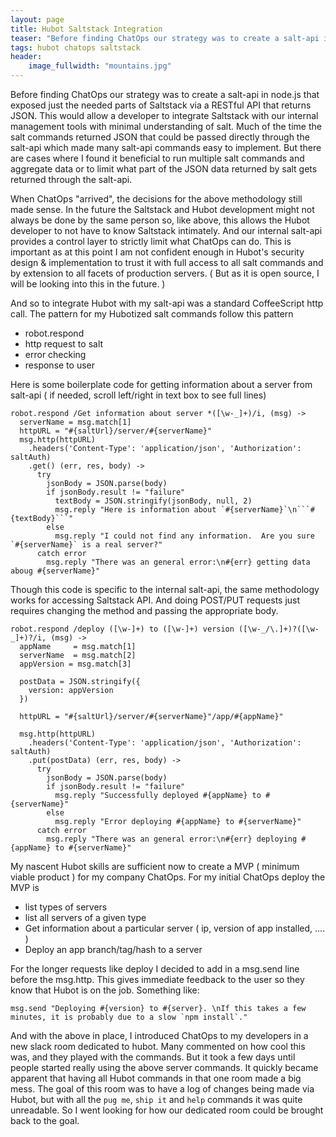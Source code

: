 ```yaml
---
layout: page
title: Hubot Saltstack Integration
teaser: "Before finding ChatOps our strategy was to create a salt-api in node.js that exposed just the needed parts of Saltstack via a RESTful API that returns JSON.  This would allow a developer to integrate Saltstack with our internal management tools with minimal understanding of salt"
tags: hubot chatops saltstack
header:
    image_fullwidth: "mountains.jpg"
---
```


Before finding ChatOps our strategy was to create a salt-api in node.js that exposed just the needed parts of Saltstack via a RESTful API that returns JSON.  This would allow a developer to integrate Saltstack with our internal management tools with minimal understanding of salt. Much of the time the salt commands returned JSON that could be passed directly through the salt-api which made many salt-api commands easy to implement.  But there are cases where I found it beneficial to run multiple salt commands and aggregate data or to limit what part of the JSON data returned by salt gets returned through the salt-api.

When ChatOps "arrived", the decisions for the above methodology still made sense.  In the future the Saltstack and Hubot development might not always be done by the same person so, like above, this allows the Hubot developer to not have to know Saltstack intimately. And our internal salt-api provides a control layer to strictly limit what ChatOps can do.  This is important as at this point I am not confident enough in Hubot's security design & implementation to trust it with full access to all salt commands and by extension to all facets of production servers. ( But as it is open source, I will be looking into this in the future. )

And so to integrate Hubot with my salt-api was a standard CoffeeScript http call.  The pattern for my Hubotized salt commands follow this pattern

* robot.respond
* http request to salt
* error checking
* response to user

Here is some boilerplate code for getting information about a server from salt-api
( if needed, scroll left/right in text box to see full lines)

```
robot.respond /Get information about server *([\w-_]+)/i, (msg) ->
  serverName = msg.match[1]
  httpURL = "#{saltUrl}/server/#{serverName}"
  msg.http(httpURL)
    .headers('Content-Type': 'application/json', 'Authorization': saltAuth)
    .get() (err, res, body) ->
      try
        jsonBody = JSON.parse(body)
        if jsonBody.result != "failure"
          textBody = JSON.stringify(jsonBody, null, 2)
          msg.reply "Here is information about `#{serverName}`\n```#{textBody}```"
        else
          msg.reply "I could not find any information.  Are you sure `#{serverName}` is a real server?"
      catch error
        msg.reply "There was an general error:\n#{err} getting data aboug #{serverName}"
```

Though this code is specific to the internal salt-api, the same methodology works for accessing Saltstack API.  And doing POST/PUT requests just requires changing the method and passing the appropriate body.

```
robot.respond /deploy ([\w-]+) to ([\w-]+) version ([\w-_/\.]+)?([\w-_]+)?/i, (msg) ->
  appName     = msg.match[1]
  serverName  = msg.match[2]
  appVersion = msg.match[3]

  postData = JSON.stringify({
    version: appVersion
  })

  httpURL = "#{saltUrl}/server/#{serverName}"/app/#{appName}"

  msg.http(httpURL)
    .headers('Content-Type': 'application/json', 'Authorization': saltAuth)
    .put(postData) (err, res, body) ->
      try
        jsonBody = JSON.parse(body)
        if jsonBody.result != "failure"
          msg.reply "Successfully deployed #{appName} to #{serverName}"
        else
          msg.reply "Error deploying #{appName} to #{serverName}"
      catch error
        msg.reply "There was an general error:\n#{err} deploying #{appName} to #{serverName}"
```

My nascent Hubot skills are sufficient now to create a MVP ( minimum viable product ) for my company ChatOps.
For my initial ChatOps deploy the MVP is

* list types of servers
* list all servers of a given type
* Get information about a particular server ( ip, version of app installed, .... )
* Deploy an app branch/tag/hash to a server

For the longer requests like deploy I decided to add in a msg.send line before the msg.http.  This gives immediate feedback to the user so they know that Hubot is on the job.  Something like:

```
msg.send "Deploying #{version} to #{server}. \nIf this takes a few minutes, it is probably due to a slow `npm install`."
```

And with the above in place, I introduced ChatOps to my developers in a new slack room dedicated to hubot.   Many commented on how cool this was, and they played with the commands.  But it took a few days until people started really using the above server commands.   It quickly became apparent that having all Hubot commands in that one room made a big mess.  The goal of this room was to have a log of changes being made via Hubot, but with all the `pug me`, `ship it` and `help` commands it was quite unreadable.  So I went looking for how our dedicated room could be brought back to the goal.
